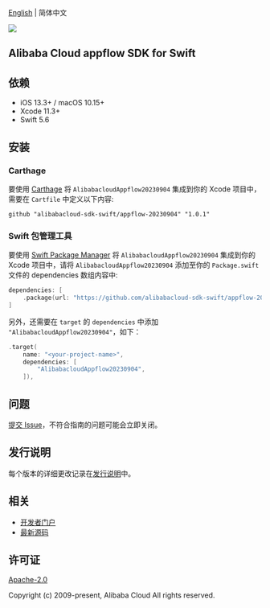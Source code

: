 [English](README.md) | 简体中文

![](https://aliyunsdk-pages.alicdn.com/icons/AlibabaCloud.svg)

## Alibaba Cloud appflow SDK for Swift

## 依赖

- iOS 13.3+ / macOS 10.15+
- Xcode 11.3+
- Swift 5.6

## 安装

### Carthage

要使用 [Carthage](https://github.com/Carthage/Carthage) 将 `AlibabacloudAppflow20230904` 集成到你的 Xcode 项目中，需要在 `Cartfile` 中定义以下内容:

```ogdl
github "alibabacloud-sdk-swift/appflow-20230904" "1.0.1"
```

### Swift 包管理工具

要使用 [Swift Package Manager](https://swift.org/package-manager/) 将 `AlibabacloudAppflow20230904` 集成到你的 Xcode 项目中，请将 `AlibabacloudAppflow20230904` 添加至你的 `Package.swift` 文件的 dependencies 数组内容中:

```swift
dependencies: [
    .package(url: "https://github.com/alibabacloud-sdk-swift/appflow-20230904.git", from: "1.0.1")
]
```

另外，还需要在 `target` 的 `dependencies` 中添加 `"AlibabacloudAppflow20230904"`，如下：

```swift
.target(
    name: "<your-project-name>",
    dependencies: [
        "AlibabacloudAppflow20230904",
    ]),
```

## 问题

[提交 Issue](https://github.com/alibabacloud-sdk-swift/appflow-20230904/issues/new)，不符合指南的问题可能会立即关闭。

## 发行说明

每个版本的详细更改记录在[发行说明](./ChangeLog.txt)中。

## 相关

* [开发者门户](https://next.api.aliyun.com/home)
* [最新源码](https://github.com/alibabacloud-sdk-swift/appflow-20230904)

## 许可证

[Apache-2.0](http://www.apache.org/licenses/LICENSE-2.0)

Copyright (c) 2009-present, Alibaba Cloud All rights reserved.
